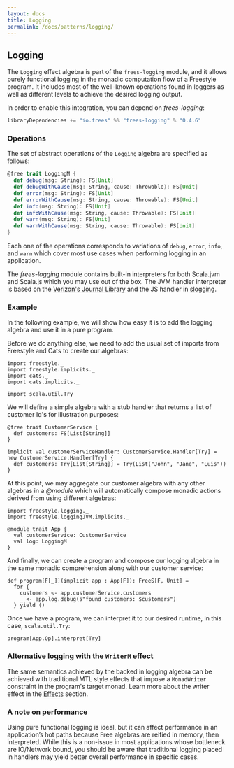 ```yaml
---
layout: docs
title: Logging
permalink: /docs/patterns/logging/
---
```


## Logging

The `Logging` effect algebra is part of the `frees-logging` module, and it allows purely functional logging in the monadic computation flow of a Freestyle program.
It includes most of the well-known operations found in loggers as well as different levels to achieve the desired logging output.

In order to enable this integration, you can depend on _frees-logging_:

[comment]: # (Start Replace)

```scala
libraryDependencies += "io.frees" %% "frees-logging" % "0.4.6"
```

[comment]: # (End Replace)

### Operations

The set of abstract operations of the `Logging` algebra are specified as follows:

```scala
@free trait LoggingM {
  def debug(msg: String): FS[Unit]
  def debugWithCause(msg: String, cause: Throwable): FS[Unit]
  def error(msg: String): FS[Unit]
  def errorWithCause(msg: String, cause: Throwable): FS[Unit]
  def info(msg: String): FS[Unit]
  def infoWithCause(msg: String, cause: Throwable): FS[Unit]
  def warn(msg: String): FS[Unit]
  def warnWithCause(msg: String, cause: Throwable): FS[Unit]
}
```

Each one of the operations corresponds to variations of `debug`, `error`, `info`, and `warn` which cover most use cases when performing logging in an application.

The _frees-logging_ module contains built-in interpreters for both Scala.jvm and Scala.js which you may use out of the box.
The JVM handler interpreter is based on the [Verizon's Journal Library](https://github.com/Verizon/journal) and the JS handler in [slogging](https://github.com/jokade/slogging).

### Example

In the following example, we will show how easy it is to add the logging algebra and use it in a pure program.

Before we do anything else, we need to add the usual set of imports from Freestyle and Cats to create our algebras:

```tut:silent
import freestyle._
import freestyle.implicits._
import cats._
import cats.implicits._

import scala.util.Try
```

We will define a simple algebra with a stub handler that returns a list of customer Id's for illustration purposes:

```tut:book
@free trait CustomerService {
  def customers: FS[List[String]]
}

implicit val customerServiceHandler: CustomerService.Handler[Try] = new CustomerService.Handler[Try] {
  def customers: Try[List[String]] = Try(List("John", "Jane", "Luis"))
}
```

At this point, we may aggregate our customer algebra with any other algebras in a _@module_ which will automatically compose monadic actions
derived from using different algebras:

```tut:book
import freestyle.logging._
import freestyle.loggingJVM.implicits._

@module trait App {
  val customerService: CustomerService
  val log: LoggingM
}
```

And finally, we can create a program and compose our logging algebra in the same monadic comprehension along with our customer service:

```tut:book
def program[F[_]](implicit app : App[F]): FreeS[F, Unit] =
  for {
    customers <- app.customerService.customers
	_ <- app.log.debug(s"found customers: $customers")
  } yield ()
```

Once we have a program, we can interpret it to our desired runtime, in this case, `scala.util.Try`:

```tut:evaluated
program[App.Op].interpret[Try]
```

### Alternative logging with the `WriterM` effect

The same semantics achieved by the backed in logging algebra can be achieved with traditional MTL style effects that impose a `MonadWriter` constraint in the program's
target monad. Learn more about the writer effect in the [Effects](../../effects/writer) section.

### A note on performance

Using pure functional logging is ideal, but it can affect performance in an application’s hot paths because Free algebras are reified in memory, then interpreted. While this is a non-issue in most applications whose bottleneck are IO/Network bound, you should be aware that traditional logging placed in handlers may yield better overall performance in specific cases.
